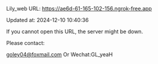 Lily_web URL: https://ae6d-61-165-102-156.ngrok-free.app

Updated at: 2024-12-10 10:40:36

If you cannot open this URL, the server might be down.

Please contact: 

goley04@foxmail.com Or Wechat:GL_yeaH